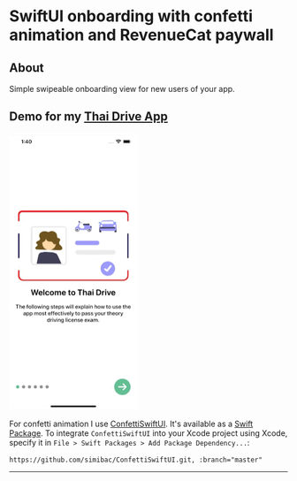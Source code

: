 # SwiftUI onboarding with confetti animation and RevenueCat paywall

## About
Simple swipeable onboarding view for new users of your app.

## Demo for my [Thai Drive App](https://github.com/simibac/ConfettiSwiftUI)
![Onboarding](./images/Onboarding.gif)

For confetti animation I use [ConfettiSwiftUI](https://github.com/simibac/ConfettiSwiftUI). It's available as a [Swift Package](https://swift.org/package-manager/). 
To integrate `ConfettiSwiftUI` into your Xcode project using Xcode, specify it in `File > Swift Packages > Add Package Dependency...`:

```ogdl
https://github.com/simibac/ConfettiSwiftUI.git, :branch="master"
```
---



